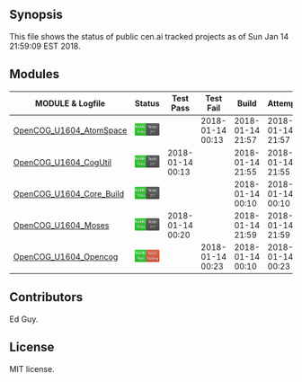 
## Synopsis

This file shows the status of public cen.ai tracked projects as of Sun Jan 14 21:59:09 EST 2018.

## Modules 

| MODULE & Logfile | Status | Test Pass | Test Fail| Build | Attempt|
| --- | --- | --- | --- | ---  | --- |
| [OpenCOG_U1604_AtomSpace](jobs/OpenCOG_U1604_AtomSpace.log) | ![Status](/images/BUILDPASS.svg) |  | 2018-01-14 00:13 | 2018-01-14 21:57  | 2018-01-14 21:57 |
| [OpenCOG_U1604_CogUtil](jobs/OpenCOG_U1604_CogUtil.log) | ![Status](/images/BUILDPASS.svg) | 2018-01-14 00:13 |  | 2018-01-14 21:55  | 2018-01-14 21:55 |
| [OpenCOG_U1604_Core_Build](jobs/OpenCOG_U1604_Core_Build.log) | ![Status](/images/BUILDPASS.svg) |  |  | 2018-01-14 00:10  | 2018-01-14 00:10 |
| [OpenCOG_U1604_Moses](jobs/OpenCOG_U1604_Moses.log) | ![Status](/images/BUILDPASS.svg) | 2018-01-14 00:20 |  | 2018-01-14 21:59  | 2018-01-14 21:59 |
| [OpenCOG_U1604_Opencog](jobs/OpenCOG_U1604_Opencog.log) | ![Status](/images/TESTFAIL.svg) |  | 2018-01-14 00:23 | 2018-01-14 00:10  | 2018-01-14 00:23 |

## Contributors

Ed Guy.

## License

MIT license. 

